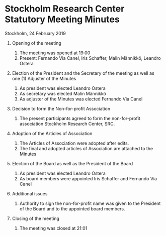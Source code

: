 # Stockholm Research Center Statutory Meeting Minutes 

Stockholm, 24 February 2019 

1. Opening of the meeting 
   1. The meeting was opened at 19:00
   2. Present: Fernando Via Canel, Iris Schaffer, Malin Männikkö, Leandro Ostera
  
2. Election of the President and the Secretary of the meeting as well as one (1) Adjuster of the Minutes 
   1. As president was elected Leandro Ostera 
   2. As secretary was elected Malin Männikkö 
   3. As adjuster of the Minutes was elected Fernando Via Canel

3. Decision to form the Non-for-profit Association
   1. The present participants agreed to form the non-for-profit association Stockholm Research Center, SRC. 

4. Adoption of the Articles of Association 
   1. The Articles of Association were adopted after edits. 
   2. The final and adopted articles of Association are attached to the Minutes 

5. Election of the Board as well as the President of the Board
   1. As president was elected Leandro Ostera
   2. As board members were appointed Iris Schaffer and Fernando Via Canel

6. Additional issues
   1. Authority to sign the non-for-profit name was given to the President of the Board and to the appointed board members. 
7. Closing of the meeting 
   1. The meeting was closed at 21:01

